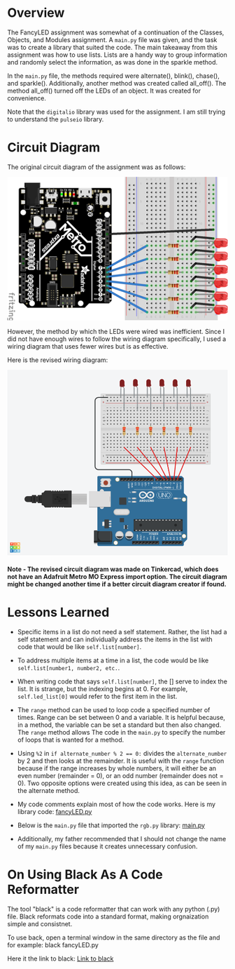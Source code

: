 # Overview

The FancyLED assignment was somewhat of a continuation of the Classes, Objects, and Modules assignment. 
A `main.py` file was given, and the task was to create a library that suited the code. The main takeaway from this 
assignment was how to use lists. Lists are a handy way to group information and randomly select the information, as was 
done in the sparkle method.

In the `main.py` file, the methods required were alternate(), blink(), chase(), and sparkle(). Additionally, another 
method was created called all_off(). The method all_off() turned off the LEDs of an object. It was created for 
convenience. 

Note that the `digitalio` library was used for the assignment. I am still trying to understand the `pulseio` library.

# Circuit Diagram

The original circuit diagram of the assignment was as follows:

![FancyLED Origonal Circuit Diagram](/FancyLED/Luke-Engineering_III-FancyLED_Origonal_Circuit_Diagram.png)

However, the method by which the LEDs were wired was inefficient. Since I did not have enough wires to follow the
wiring diagram specifically, I used a wiring diagram that uses fewer wires but is as effective. 

Here is the revised wiring diagram: 

![FancyLED Revised Circuit Diagram](/FancyLED/Luke-Engineering_III-FancyLED_Revised_Circuit_Diagram.png)
#### Note - The revised circuit diagram was made on Tinkercad, which does not have an Adafruit Metro MO Express import option. The circuit diagram might be changed another time if a better circuit diagram creator if found.

# Lessons Learned 

* Specific items in a list do not need a self statement. Rather, the list had a self statement and can individually
  address the items in the list with code that would be like `self.list[number]`.
  
* To address multiple items at a time in a list, the code would be like `self.list[number1, number2, etc.`.

* When writing code that says `self.list[number]`, the [] serve to index the list. It is strange, but the indexing
  begins at 0. For example, `self.led_list[0]` would refer to the first item in the list.
  
* The `range` method can be used to loop code a specified number of times. Range can be set between 0 and a variable.
  It is helpful because, in a method, the variable can be set a standard but then also changed. The `range` method allows
  The code in the `main.py` to specify the number of loops that is wanted for a method.
  
* Using `%2` in `if alternate_number % 2 == 0:` divides the `alternate_number` by 2 and then looks at the remainder.
  It is useful with the `range` function because if the range increases by whole numbers, it will either be an even number
  (remainder = 0), or an odd number (remainder does not = 0). Two opposite options were created using this idea, as 
  can be seen in the alternate method.

* My code comments explain most of how the code works. Here is my library code:
  [fancyLED.py](/FancyLED/fancyLED.py)
  
* Below is the `main.py` file that imported the `rgb.py` library:
  [main.py](/FancyLED/main.py)
  
* Additionally, my father recommended that I should not change the name of my `main.py` files because it creates 
  unnecessary confusion.
  
# On Using Black As A Code Reformatter

The tool "black" is a code reformatter that can work with any python (.py) file. Black reformats code into a standard 
format, making orgnaization simple and consistnet.

To use back, open a terminal window in the same directory as the file and for example: black fancyLED.py

Here it the link to black:
[Link to black](https://pypi.org/project/black/)

